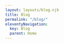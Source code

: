 ```yaml
---
layout: layouts/blog.njk
title: Blog
permalink: "/blog/"
eleventyNavigation:
  key: Blog
  parent: Home
---
```

